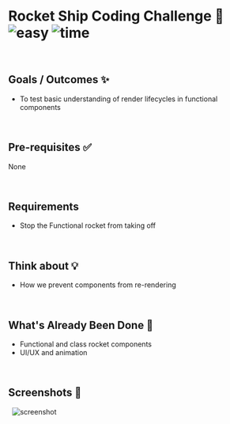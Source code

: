# Rocket Ship Coding Challenge 🚀 &nbsp; ![easy](https://img.shields.io/badge/-Easy-brightgreen) ![time](https://img.shields.io/badge/%E2%8F%B0-10m-blue) 

&nbsp;
## Goals / Outcomes ✨
- To test basic understanding of render lifecycles in functional components

&nbsp;
## Pre-requisites ✅
None

&nbsp;
## Requirements
- Stop the Functional rocket from taking off

&nbsp;
## Think about 💡
- How we prevent components from re-rendering

&nbsp;
## What's Already Been Done 🏁
- Functional and class rocket components
- UI/UX and animation

&nbsp;
## Screenshots 🌄
&nbsp;
![screenshot](https://puu.sh/Fq16F/1ad6edff1b.png)

